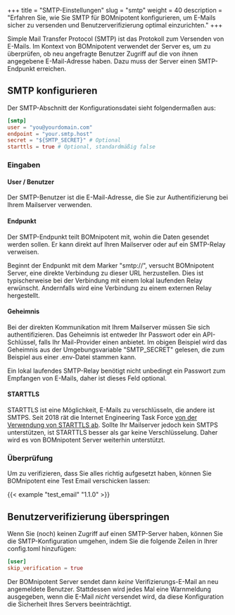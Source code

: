 +++
title = "SMTP-Einstellungen"
slug = "smtp"
weight = 40
description = "Erfahren Sie, wie Sie SMTP für BOMnipotent konfigurieren, um E-Mails sicher zu versenden und Benutzerverifizierung optimal einzurichten."
+++

Simple Mail Transfer Protocol (SMTP) ist das Protokoll zum Versenden von E-Mails. Im Kontext von BOMnipotent verwendet der Server es, um zu überprüfen, ob neu angefragte Benutzer Zugriff auf die von ihnen angegebene E-Mail-Adresse haben. Dazu muss der Server einen SMTP-Endpunkt erreichen.

## SMTP konfigurieren

Der SMTP-Abschnitt der Konfigurationsdatei sieht folgendermaßen aus:
```toml
[smtp]
user = "you@yourdomain.com"
endpoint = "your.smtp.host"
secret = "${SMTP_SECRET}" # Optional
starttls = true # Optional, standardmäßig false
```

### Eingaben

#### User / Benutzer

Der SMTP-Benutzer ist die E-Mail-Adresse, die Sie zur Authentifizierung bei Ihrem Mailserver verwenden.

#### Endpunkt

Der SMTP-Endpunkt teilt BOMnipotent mit, wohin die Daten gesendet werden sollen. Er kann direkt auf Ihren Mailserver oder auf ein SMTP-Relay verweisen.

Beginnt der Endpunkt mit dem Marker "smtp://", versucht BOMnipotent Server, eine direkte Verbindung zu dieser URL herzustellen. Dies ist typischerweise bei der Verbindung mit einem lokal laufenden Relay erwünscht. Andernfalls wird eine Verbindung zu einem externen Relay hergestellt.

#### Geheimnis

Bei der direkten Kommunikation mit Ihrem Mailserver müssen Sie sich authentifizieren. Das Geheimnis ist entweder Ihr Passwort oder ein API-Schlüssel, falls Ihr Mail-Provider einen anbietet. Im obigen Beispiel wird das Geheimnis aus der Umgebungsvariable "SMTP_SECRET" gelesen, die zum Beispiel aus einer .env-Datei stammen kann.

Ein lokal laufendes SMTP-Relay benötigt nicht unbedingt ein Passwort zum Empfangen von E-Mails, daher ist dieses Feld optional.

#### STARTTLS

STARTTLS ist eine Möglichkeit, E-Mails zu verschlüsseln, die andere ist SMTPS. Seit 2018 rät die Internet Engineering Task Force [von der Verwendung von STARTTLS ab](https://datatracker.ietf.org/doc/html/rfc8314). Sollte Ihr Mailserver jedoch kein SMTPS unterstützen, ist STARTTLS besser als gar keine Verschlüsselung. Daher wird es von BOMnipotent Server weiterhin unterstützt.

### Überprüfung

Um zu verifizieren, dass Sie alles richtig aufgesetzt haben, können Sie BOMnipotent eine Test Email verschicken lassen:

{{< example "test_email" "1.1.0" >}}

## Benutzerverifizierung überspringen

Wenn Sie (noch) keinen Zugriff auf einen SMTP-Server haben, können Sie die SMTP-Konfiguration umgehen, indem Sie die folgende Zeilen in Ihrer config.toml hinzufügen:

```toml
[user]
skip_verification = true
```

Der BOMnipotent Server sendet dann *keine* Verifizierungs-E-Mail an neu angemeldete Benutzer. Stattdessen wird jedes Mal eine Warnmeldung ausgegeben, wenn die E-Mail *nicht* versendet wird, da diese Konfiguration die Sicherheit Ihres Servers beeinträchtigt.